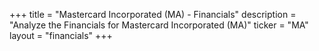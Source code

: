 +++
title = "Mastercard Incorporated (MA) - Financials"
description = "Analyze the Financials for Mastercard Incorporated (MA)"
ticker = "MA"
layout = "financials"
+++


